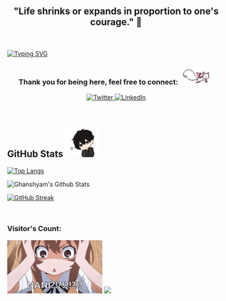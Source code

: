 <!---
notShyam7/notShyam7 is a ✨ special ✨ repository because its `README.md` (this file) appears on your GitHub profile.
You can click the Preview link to take a look at your changes.
--->

<!--- --->

<!--- Heading --->

## <p align="center"> "Life shrinks or expands in proportion to one's courage." 🦋<p>

<br>
  
[![Typing SVG](https://readme-typing-svg.herokuapp.com?color=33FFE3&size=30&center=true&width=1000&height=150&lines=Hellooo!;I+am+Ghanshyam+Suthar;I'm+an+Aspiring+Data+Scientist)](https://git.io/typing-svg)

<!--- Socials --->

### <p align="center"> Thank you for being here, feel free to connect: <img height="40" src="https://github.com/notShyam7/notShyam7/blob/main/img/kyubey.gif"/><p>

<p align="center">
  <!--- 
  <a href="https://twitter.com/notShyam7"><img "alt="Twitter" title="Twitter" height="33" width="33" src="img/twitter.svg"></a>
  <a href="https://www.linkedin.com/in/notshyam7/"><img alt="LinkedIn" title="LinkedIn" height="33" width="33" src="img/linkedin.svg"></a>
  --->
  <a href="https://twitter.com/notShyam7" target="_blank">
    <img src="https://img.shields.io/badge/twitter-%231DA1F2.svg?&style=for-the-badge&logo=twitter&logoColor=white&color=071A2C" alt="Twitter"/>
  </a>
  <a href="https://www.linkedin.com/in/notshyam7/" target="_blank">
    <img src="https://img.shields.io/badge/linkedin-%230077B5.svg?&style=for-the-badge&logo=linkedin&logoColor=white&color=071A2C" alt="LinkedIn"/>
  </a>
</p>

<br>

## GitHub Stats <img height="70" src="https://github.com/notShyam7/notShyam7/blob/main/img/stats.gif"/>

<!--- Languages Used --->

[![Top Langs](https://github-readme-stats.vercel.app/api/top-langs/?username=notShyam7&show_icons=true&theme=radical)](https://github.com/anuraghazra/github-readme-stats)

<!--- Github Stats -->

![Ghanshyam's Github Stats](https://github-readme-stats.vercel.app/api?username=notShyam7&show_icons=true&theme=radical)

<!--- Github Streak -->

[![GitHub Streak](https://github-readme-streak-stats.herokuapp.com?user=notShyam7&theme=radical&date_format=M%20j%5B%2C%20Y%5D&ring=DD2727&fire=DB8C2F&stroke=DBDD13&dates=2BA6DD&sideLabels=FF2CE8&currStreakLabel=DD17DB&sideNums=DCDD22&border=46FFC9FB&currStreakNum=22DD7B)](https://git.io/streak-stats)

<br>
 
<!--- Visitors --->
 
### Visitor's Count: 

<img height="123" src="https://github.com/notShyam7/notShyam7/blob/main/img/visitors.gif"/>

<img src="https://profile-counter.glitch.me/notShyam7/count.svg"/>

